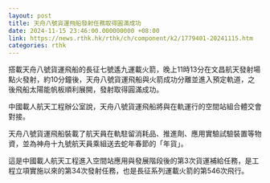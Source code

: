```yaml
---
layout: post
title: 天舟八號貨運飛船發射任務取得圓滿成功
date: 2024-11-15 23:46:00.000000000 +08:00
link: https://news.rthk.hk/rthk/ch/component/k2/1779401-20241115.htm
categories: rthk
---
```


搭載天舟八號貨運飛船的長征七號遙九運載火箭，晚上11時13分在文昌航天發射場點火發射，約10分鐘後，天舟八號貨運飛船與火箭成功分離並進入預定軌道，之後飛船太陽能帆板順利展開，發射取得圓滿成功。

中國載人航天工程辦公室說，天舟八號貨運飛船將與在軌運行的空間站組合體交會對接。

天舟八號貨運飛船裝載了航天員在軌駐留消耗品、推進劑、應用實驗試驗裝置等物資，並為神舟十九號航天員乘組送去蛇年春節的「年貨」。

這是中國載人航天工程進入空間站應用與發展階段後的第3次貨運補給任務，是工程立項實施以來的第34次發射任務，也是長征系列運載火箭的第546次飛行。
